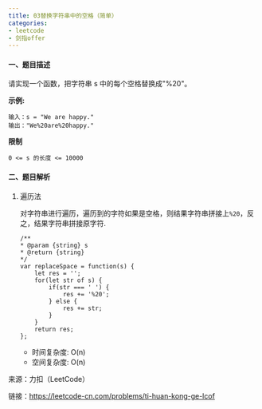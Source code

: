 ```yaml
---
title: 03替换字符串中的空格（简单）
categories:
- leetcode
- 剑指offer
---
```


#### 一、题目描述

请实现一个函数，把字符串 s 中的每个空格替换成"%20"。

**示例:**

```
输入：s = "We are happy."
输出："We%20are%20happy."
```

**限制**

```
0 <= s 的长度 <= 10000
```

#### 二、题目解析

1. 遍历法

    对字符串进行遍历，遍历到的字符如果是空格，则结果字符串拼接上`%20`，反之，结果字符串拼接原字符.

    ```
    /**
    * @param {string} s
    * @return {string}
    */
    var replaceSpace = function(s) {
        let res = '';
        for(let str of s) {
            if(str === ' ') {
                res += '%20';
            } else {
                res += str;
            }
        }
        return res;
    };
    ```

    - 时间复杂度: O(n)
    - 空间复杂度: O(n)


来源：力扣（LeetCode）

链接：https://leetcode-cn.com/problems/ti-huan-kong-ge-lcof
